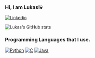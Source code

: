 ### Hi, I am Lukas!💀

[![Linkedin](https://img.shields.io/badge/LinkedIn-0077B5?style=for-the-badge&logo=linkedin&logoColor=white)](https://www.linkedin.com/in/lukas-christopher-de-souza-santana-968997248/)

![Lukas's GitHub stats](https://github-readme-stats.vercel.app/api?username=Lukas-Christopher13&show_icons=true&theme=tokyonight)

### Programming Languages that I use.
[![Python](https://img.shields.io/badge/Python-14354C?style=for-the-badge&logo=python&logoColor=white)](https://github.com/Lukas-Christopher13)
[![C](https://img.shields.io/badge/C-00599C?style=for-the-badge&logo=c&logoColor=white)](https://github.com/Lukas-Christopher13)
[![Java](https://img.shields.io/badge/Java-ED8B00?style=for-the-badge&logo=java&logoColor=white)](https://github.com/Lukas-Christopher13)
